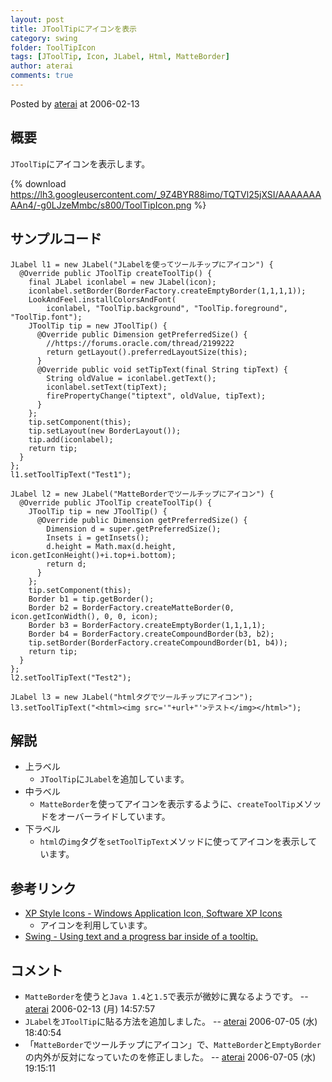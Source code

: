 ```yaml
---
layout: post
title: JToolTipにアイコンを表示
category: swing
folder: ToolTipIcon
tags: [JToolTip, Icon, JLabel, Html, MatteBorder]
author: aterai
comments: true
---
```


Posted by [aterai](http://terai.xrea.jp/aterai.html) at 2006-02-13

## 概要
`JToolTip`にアイコンを表示します。

{% download https://lh3.googleusercontent.com/_9Z4BYR88imo/TQTVl25jXSI/AAAAAAAAAn4/-g0LJzeMmbc/s800/ToolTipIcon.png %}

## サンプルコード
<pre class="prettyprint"><code>JLabel l1 = new JLabel("JLabelを使ってツールチップにアイコン") {
  @Override public JToolTip createToolTip() {
    final JLabel iconlabel = new JLabel(icon);
    iconlabel.setBorder(BorderFactory.createEmptyBorder(1,1,1,1));
    LookAndFeel.installColorsAndFont(
        iconlabel, "ToolTip.background", "ToolTip.foreground", "ToolTip.font");
    JToolTip tip = new JToolTip() {
      @Override public Dimension getPreferredSize() {
        //https://forums.oracle.com/thread/2199222
        return getLayout().preferredLayoutSize(this);
      }
      @Override public void setTipText(final String tipText) {
        String oldValue = iconlabel.getText();
        iconlabel.setText(tipText);
        firePropertyChange("tiptext", oldValue, tipText);
      }
    };
    tip.setComponent(this);
    tip.setLayout(new BorderLayout());
    tip.add(iconlabel);
    return tip;
  }
};
l1.setToolTipText("Test1");
</code></pre>
<pre class="prettyprint"><code>JLabel l2 = new JLabel("MatteBorderでツールチップにアイコン") {
  @Override public JToolTip createToolTip() {
    JToolTip tip = new JToolTip() {
      @Override public Dimension getPreferredSize() {
        Dimension d = super.getPreferredSize();
        Insets i = getInsets();
        d.height = Math.max(d.height, icon.getIconHeight()+i.top+i.bottom);
        return d;
      }
    };
    tip.setComponent(this);
    Border b1 = tip.getBorder();
    Border b2 = BorderFactory.createMatteBorder(0, icon.getIconWidth(), 0, 0, icon);
    Border b3 = BorderFactory.createEmptyBorder(1,1,1,1);
    Border b4 = BorderFactory.createCompoundBorder(b3, b2);
    tip.setBorder(BorderFactory.createCompoundBorder(b1, b4));
    return tip;
  }
};
l2.setToolTipText("Test2");
</code></pre>
<pre class="prettyprint"><code>JLabel l3 = new JLabel("htmlタグでツールチップにアイコン");
l3.setToolTipText("&lt;html&gt;&lt;img src='"+url+"'&gt;テスト&lt;/img&gt;&lt;/html&gt;");
</code></pre>

## 解説
- 上ラベル
    - `JToolTip`に`JLabel`を追加しています。
- 中ラベル
    - `MatteBorder`を使ってアイコンを表示するように、`createToolTip`メソッドをオーバーライドしています。
- 下ラベル
    - `html`の`img`タグを`setToolTipText`メソッドに使ってアイコンを表示しています。

<!-- dummy comment line for breaking list -->

## 参考リンク
- [XP Style Icons - Windows Application Icon, Software XP Icons](http://www.icongalore.com/)
    - アイコンを利用しています。
- [Swing - Using text and a progress bar inside of a tooltip.](https://forums.oracle.com/thread/2199222)

<!-- dummy comment line for breaking list -->

## コメント
- `MatteBorder`を使うと`Java 1.4`と`1.5`で表示が微妙に異なるようです。 -- [aterai](http://terai.xrea.jp/aterai.html) 2006-02-13 (月) 14:57:57
- `JLabel`を`JToolTip`に貼る方法を追加しました。 -- [aterai](http://terai.xrea.jp/aterai.html) 2006-07-05 (水) 18:40:54
- 「`MatteBorder`でツールチップにアイコン」で、`MatteBorder`と`EmptyBorder`の内外が反対になっていたのを修正しました。 -- [aterai](http://terai.xrea.jp/aterai.html) 2006-07-05 (水) 19:15:11

<!-- dummy comment line for breaking list -->

